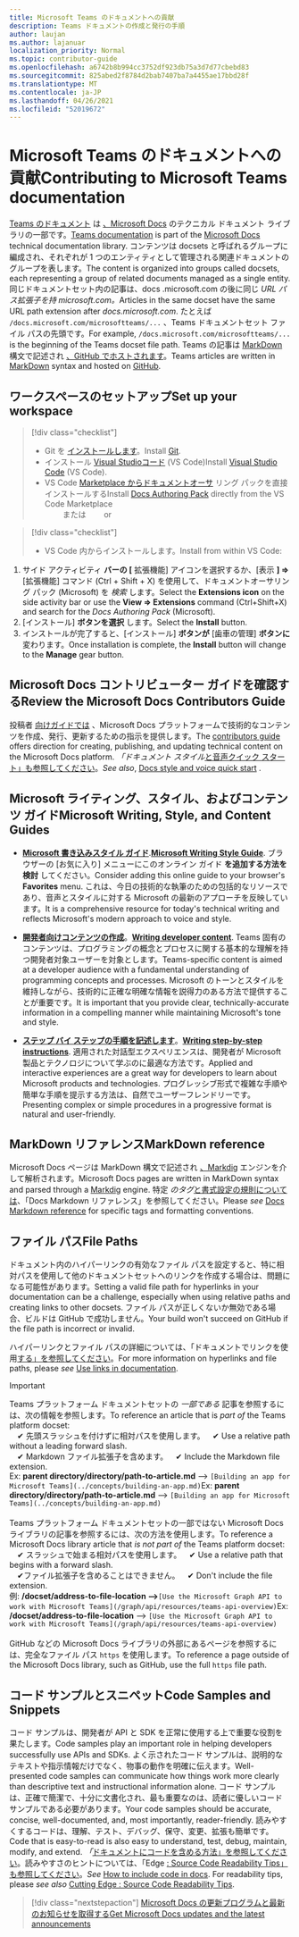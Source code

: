 ```yaml
---
title: Microsoft Teams のドキュメントへの貢献
description: Teams ドキュメントの作成と発行の手順
author: laujan
ms.author: lajanuar
localization_priority: Normal
ms.topic: contributor-guide
ms.openlocfilehash: a6742b8b994cc3752df923db75a3d7d77cbebd83
ms.sourcegitcommit: 825abed2f8784d2bab7407ba7a4455ae17bbd28f
ms.translationtype: MT
ms.contentlocale: ja-JP
ms.lasthandoff: 04/26/2021
ms.locfileid: "52019672"
---
```

# <a name="contributing-to-microsoft-teams-documentation"></a><span data-ttu-id="2d1b0-103">Microsoft Teams のドキュメントへの貢献</span><span class="sxs-lookup"><span data-stu-id="2d1b0-103">Contributing to Microsoft Teams documentation</span></span>

<span data-ttu-id="2d1b0-104">[Teams のドキュメント](/microsoftteams/platform/overview) は [、Microsoft Docs](https://docs.microsoft.com/) のテクニカル ドキュメント ライブラリの一部です。</span><span class="sxs-lookup"><span data-stu-id="2d1b0-104">[Teams documentation](/microsoftteams/platform/overview) is part of the [Microsoft Docs](https://docs.microsoft.com/) technical documentation library.</span></span> <span data-ttu-id="2d1b0-105">コンテンツは docsets と呼ばれるグループに編成され、それぞれが 1 つのエンティティとして管理される関連ドキュメントのグループを表します。</span><span class="sxs-lookup"><span data-stu-id="2d1b0-105">The content is organized into groups called docsets, each representing a group of related documents managed as a single entity.</span></span> <span data-ttu-id="2d1b0-106">同じドキュメントセット内の記事は、docs .microsoft.com の後に同じ *<span></span> URL パス拡張子を持 microsoft.com。*</span><span class="sxs-lookup"><span data-stu-id="2d1b0-106">Articles in the same docset have the same URL path extension after *docs<span></span>.microsoft.com*.</span></span>  <span data-ttu-id="2d1b0-107">たとえば  `/docs.microsoft.com/microsoftteams/...`   、Teams ドキュメントセット ファイル パスの先頭です。</span><span class="sxs-lookup"><span data-stu-id="2d1b0-107">For example,  `/docs.microsoft.com/microsoftteams/...`   is the beginning of the Teams docset file path.</span></span> <span data-ttu-id="2d1b0-108">Teams の記事は  [MarkDown](#markdown-reference) 構文で記述され [、GitHub でホストされます](https://github.com/MicrosoftDocs/msteams-docs/tree/master/msteams-platform)。</span><span class="sxs-lookup"><span data-stu-id="2d1b0-108">Teams articles are written in  [MarkDown](#markdown-reference) syntax and hosted on [GitHub](https://github.com/MicrosoftDocs/msteams-docs/tree/master/msteams-platform).</span></span>

## <a name="set-up-your-workspace"></a><span data-ttu-id="2d1b0-109">ワークスペースのセットアップ</span><span class="sxs-lookup"><span data-stu-id="2d1b0-109">Set up your workspace</span></span>

> [!div class="checklist"]
>
> * <span data-ttu-id="2d1b0-110">Git を [インストールします](https://git-scm.com/book/en/v2/Getting-Started-Installing-Git)。</span><span class="sxs-lookup"><span data-stu-id="2d1b0-110">Install [Git](https://git-scm.com/book/en/v2/Getting-Started-Installing-Git).</span></span>
> * <span data-ttu-id="2d1b0-111">インストール [Visual Studioコード](https://code.visualstudio.com/) (VS Code)</span><span class="sxs-lookup"><span data-stu-id="2d1b0-111">Install [Visual Studio Code](https://code.visualstudio.com/) (VS Code).</span></span>
> * <span data-ttu-id="2d1b0-112">VS Code [Marketplace からドキュメントオーサ](https://marketplace.visualstudio.com/items?itemName=docsmsft.docs-authoring-pack) リング パックを直接インストールする</span><span class="sxs-lookup"><span data-stu-id="2d1b0-112">Install [Docs Authoring Pack](https://marketplace.visualstudio.com/items?itemName=docsmsft.docs-authoring-pack) directly from the VS Code Marketplace</span></span>
<br><span data-ttu-id="2d1b0-113">&emsp;&emsp; または</span><span class="sxs-lookup"><span data-stu-id="2d1b0-113">&emsp;&emsp; or</span></span>

> [!div class="checklist"]
>
> * <span data-ttu-id="2d1b0-114">VS Code 内からインストールします。</span><span class="sxs-lookup"><span data-stu-id="2d1b0-114">Install from within VS Code:</span></span>

   1. <span data-ttu-id="2d1b0-115">サイド アクティビティ **バーの [** 拡張機能] アイコンを選択するか、[表示 **] =>** [拡張機能] コマンド (Ctrl + Shift + X) を使用して、ドキュメントオーサリング パック (Microsoft) を *検索* します。</span><span class="sxs-lookup"><span data-stu-id="2d1b0-115">Select the **Extensions icon** on the side activity bar or use the **View => Extensions** command (Ctrl+Shift+X) and search for the *Docs Authoring Pack* (Microsoft).</span></span>
   1. <span data-ttu-id="2d1b0-116">[インストール] **ボタンを選択** します。</span><span class="sxs-lookup"><span data-stu-id="2d1b0-116">Select the **Install** button.</span></span>
   1. <span data-ttu-id="2d1b0-117">インストールが完了すると、[インストール] **ボタンが** [歯車の管理] **ボタンに** 変わります。</span><span class="sxs-lookup"><span data-stu-id="2d1b0-117">Once installation is complete, the **Install** button will change to the **Manage** gear button.</span></span>

## <a name="review-the-microsoft-docs-contributors-guide"></a><span data-ttu-id="2d1b0-118">Microsoft Docs コントリビューター ガイドを確認する</span><span class="sxs-lookup"><span data-stu-id="2d1b0-118">Review the Microsoft Docs Contributors Guide</span></span>

<span data-ttu-id="2d1b0-119">投稿者 [向けガイドでは](/contribute) 、Microsoft Docs プラットフォームで技術的なコンテンツを作成、発行、更新するための指示を提供します。</span><span class="sxs-lookup"><span data-stu-id="2d1b0-119">The [contributors guide](/contribute) offers direction for creating, publishing, and updating technical content on the Microsoft Docs platform.</span></span> <span data-ttu-id="2d1b0-120">*「ドキュメント スタイル*[と音声クイック スタート」も参照してください](/contribute/style-quick-start)。</span><span class="sxs-lookup"><span data-stu-id="2d1b0-120">*See also*, [Docs style and voice quick start](/contribute/style-quick-start) .</span></span>

## <a name="microsoft-writing-style-and-content-guides"></a><span data-ttu-id="2d1b0-121">Microsoft ライティング、スタイル、およびコンテンツ ガイド</span><span class="sxs-lookup"><span data-stu-id="2d1b0-121">Microsoft Writing, Style, and Content Guides</span></span>

* <span data-ttu-id="2d1b0-122">**[Microsoft 書き込みスタイル ガイド](/style-guide/welcome)**.</span><span class="sxs-lookup"><span data-stu-id="2d1b0-122">**[Microsoft Writing Style Guide](/style-guide/welcome)**.</span></span> <span data-ttu-id="2d1b0-123">ブラウザーの [お気に入り] メニューにこのオンライン ガイド **を追加する方法を検討** してください。</span><span class="sxs-lookup"><span data-stu-id="2d1b0-123">Consider adding this online guide  to your browser's **Favorites** menu.</span></span> <span data-ttu-id="2d1b0-124">これは、今日の技術的な執筆のための包括的なリソースであり、音声とスタイルに対する Microsoft の最新のアプローチを反映しています。</span><span class="sxs-lookup"><span data-stu-id="2d1b0-124">It is a comprehensive resource for today's technical writing and reflects Microsoft's modern approach to voice and style.</span></span>

* <span data-ttu-id="2d1b0-125">**[開発者向けコンテンツの作成](/style-guide/developer-content/)**。</span><span class="sxs-lookup"><span data-stu-id="2d1b0-125">**[Writing developer content](/style-guide/developer-content/)**.</span></span> <span data-ttu-id="2d1b0-126">Teams 固有のコンテンツは、プログラミングの概念とプロセスに関する基本的な理解を持つ開発者対象ユーザーを対象とします。</span><span class="sxs-lookup"><span data-stu-id="2d1b0-126">Teams-specific content is aimed at a developer audience with a fundamental understanding of programming concepts and processes.</span></span> <span data-ttu-id="2d1b0-127">Microsoft のトーンとスタイルを維持しながら、技術的に正確な明確な情報を説得力のある方法で提供することが重要です。</span><span class="sxs-lookup"><span data-stu-id="2d1b0-127">It is important that you provide clear, technically-accurate information in a compelling manner while maintaining Microsoft's tone and style.</span></span>

* <span data-ttu-id="2d1b0-128">**[ステップ バイ ステップの手順を記述します](/style-guide/procedures-instructions/writing-step-by-step-instructions)**。</span><span class="sxs-lookup"><span data-stu-id="2d1b0-128">**[Writing step-by-step instructions](/style-guide/procedures-instructions/writing-step-by-step-instructions)**.</span></span> <span data-ttu-id="2d1b0-129">適用された対話型エクスペリエンスは、開発者が Microsoft 製品とテクノロジについて学ぶのに最適な方法です。</span><span class="sxs-lookup"><span data-stu-id="2d1b0-129">Applied and interactive experiences are a great way for developers to learn about Microsoft products and technologies.</span></span> <span data-ttu-id="2d1b0-130">プログレッシブ形式で複雑な手順や簡単な手順を提示する方法は、自然でユーザーフレンドリーです。</span><span class="sxs-lookup"><span data-stu-id="2d1b0-130">Presenting complex or simple procedures in a progressive format is natural and user-friendly.</span></span>

## <a name="markdown-reference"></a><span data-ttu-id="2d1b0-131">MarkDown リファレンス</span><span class="sxs-lookup"><span data-stu-id="2d1b0-131">MarkDown reference</span></span>

 <span data-ttu-id="2d1b0-132">Microsoft Docs ページは MarkDown 構文で記述され [、Markdig](https://github.com/lunet-io/markdig) エンジンを介して解析されます。</span><span class="sxs-lookup"><span data-stu-id="2d1b0-132">Microsoft Docs pages are written in MarkDown syntax and parsed through a [Markdig](https://github.com/lunet-io/markdig) engine.</span></span> <span data-ttu-id="2d1b0-133">特定 *のタグ*[と書式設定の規則については](/contribute/markdown-reference)、「Docs Markdown リファレンス」を参照してください。</span><span class="sxs-lookup"><span data-stu-id="2d1b0-133">Please *see* [Docs Markdown reference](/contribute/markdown-reference) for specific tags and formatting conventions.</span></span>

## <a name="file-paths"></a><span data-ttu-id="2d1b0-134">ファイル パス</span><span class="sxs-lookup"><span data-stu-id="2d1b0-134">File Paths</span></span>

<span data-ttu-id="2d1b0-135">ドキュメント内のハイパーリンクの有効なファイル パスを設定すると、特に相対パスを使用して他のドキュメントセットへのリンクを作成する場合は、問題になる可能性があります。</span><span class="sxs-lookup"><span data-stu-id="2d1b0-135">Setting a valid file path for hyperlinks in your documentation can be a challenge, especially when using relative paths and creating links to other docsets.</span></span>  <span data-ttu-id="2d1b0-136">ファイル パスが正しくないか無効である場合、ビルドは GitHub で成功しません。</span><span class="sxs-lookup"><span data-stu-id="2d1b0-136">Your build won't succeed on GitHub if the file path is incorrect or invalid.</span></span>

<span data-ttu-id="2d1b0-137">ハイパーリンクとファイル パスの詳細については、「ドキュメントでリンクを使用[する」を参照してください](/contribute/how-to-write-links)。</span><span class="sxs-lookup"><span data-stu-id="2d1b0-137">For more information on  hyperlinks and file paths, please *see* [Use links in documentation](/contribute/how-to-write-links).</span></span>

>[!IMPORTANT]
> <span data-ttu-id="2d1b0-138">Teams プラットフォーム ドキュメントセットの *一部である* 記事を参照するには、次の情報を参照します。</span><span class="sxs-lookup"><span data-stu-id="2d1b0-138">To reference an article that is *part of* the Teams platform docset:</span></span><br>
> <span data-ttu-id="2d1b0-139">&emsp;&#x2714; 先頭スラッシュを付けずに相対パスを使用します。</span><span class="sxs-lookup"><span data-stu-id="2d1b0-139">&emsp;&#x2714; Use a relative path without a leading forward slash.</span></span><br>
> <span data-ttu-id="2d1b0-140">&emsp;&#x2714; Markdown ファイル拡張子を含めます。</span><span class="sxs-lookup"><span data-stu-id="2d1b0-140">&emsp;&#x2714; Include the Markdown file extension.</span></span><br>
><span data-ttu-id="2d1b0-141">Ex:  **parent directory/directory/path-to-article.md** —> `[Building an app for Microsoft Teams](../concepts/building-an-app.md)`</span><span class="sxs-lookup"><span data-stu-id="2d1b0-141">Ex:  **parent directory/directory/path-to-article.md** —> `[Building an app for Microsoft Teams](../concepts/building-an-app.md)`</span></span> <br><br>
> <span data-ttu-id="2d1b0-142">Teams プラットフォーム ドキュメントセットの一部ではない Microsoft Docs ライブラリの記事を参照するには、次の方法を使用します。</span><span class="sxs-lookup"><span data-stu-id="2d1b0-142">To reference a Microsoft Docs library article that *is not part of* the Teams platform docset:</span></span><br>
> <span data-ttu-id="2d1b0-143">&emsp;&#x2714; スラッシュで始まる相対パスを使用します。</span><span class="sxs-lookup"><span data-stu-id="2d1b0-143">&emsp;&#x2714; Use a relative path that begins with a forward slash.</span></span><br>
> <span data-ttu-id="2d1b0-144">&emsp;&#x2714;ファイル拡張子を含めることはできません。</span><span class="sxs-lookup"><span data-stu-id="2d1b0-144">&emsp;&#x2714; Don't include the file extension.</span></span> <br> <span data-ttu-id="2d1b0-145">例: **/docset/address-to-file-location —>**`[Use the Microsoft Graph API to work with Microsoft Teams](/graph/api/resources/teams-api-overview)`</span><span class="sxs-lookup"><span data-stu-id="2d1b0-145">Ex:  **/docset/address-to-file-location** —> `[Use the Microsoft Graph API to work with Microsoft Teams](/graph/api/resources/teams-api-overview)`</span></span><br><br>
> <span data-ttu-id="2d1b0-146">GitHub などの Microsoft Docs ライブラリの外部にあるページを参照するには、完全なファイル パス `https` を使用します。</span><span class="sxs-lookup"><span data-stu-id="2d1b0-146">To reference a page outside of the Microsoft Docs library, such as GitHub, use the full `https` file path.</span></span><br>

## <a name="code-samples-and-snippets"></a><span data-ttu-id="2d1b0-147">コード サンプルとスニペット</span><span class="sxs-lookup"><span data-stu-id="2d1b0-147">Code Samples and Snippets</span></span>

<span data-ttu-id="2d1b0-148">コード サンプルは、開発者が API と SDK を正常に使用する上で重要な役割を果たします。</span><span class="sxs-lookup"><span data-stu-id="2d1b0-148">Code samples play an important role in helping developers successfully use APIs and SDKs.</span></span> <span data-ttu-id="2d1b0-149">よく示されたコード サンプルは、説明的なテキストや指示情報だけでなく、物事の動作を明確に伝えます。</span><span class="sxs-lookup"><span data-stu-id="2d1b0-149">Well-presented code samples can communicate how things work more clearly than descriptive text and instructional information alone.</span></span> <span data-ttu-id="2d1b0-150">コード サンプルは、正確で簡潔で、十分に文書化され、最も重要なのは、読者に優しいコード サンプルである必要があります。</span><span class="sxs-lookup"><span data-stu-id="2d1b0-150">Your code samples should be accurate, concise, well-documented, and, most importantly, reader-friendly.</span></span> <span data-ttu-id="2d1b0-151">読みやすくするコードは、理解、テスト、デバッグ、保守、変更、拡張も簡単です。</span><span class="sxs-lookup"><span data-stu-id="2d1b0-151">Code that is easy-to-read is also easy to understand, test, debug, maintain, modify, and extend.</span></span> <span data-ttu-id="2d1b0-152">*「*[ドキュメントにコードを含める方法」を参照してください](/contribute/code-in-docs)。読みやすさのヒントについては、「Edge [: Source Code Readability Tips」も参照してください](/archive/msdn-magazine/2014/october/cutting-edge-source-code-readability-tips)。</span><span class="sxs-lookup"><span data-stu-id="2d1b0-152">*See* [How to include code in docs](/contribute/code-in-docs). For readability tips, please *see also* [Cutting Edge : Source Code Readability Tips](/archive/msdn-magazine/2014/october/cutting-edge-source-code-readability-tips).</span></span>

> [!div class="nextstepaction"]
> [<span data-ttu-id="2d1b0-153">Microsoft Docs の更新プログラムと最新のお知らせを取得する</span><span class="sxs-lookup"><span data-stu-id="2d1b0-153">Get Microsoft Docs updates and the latest announcements</span></span>](/teamblog)
